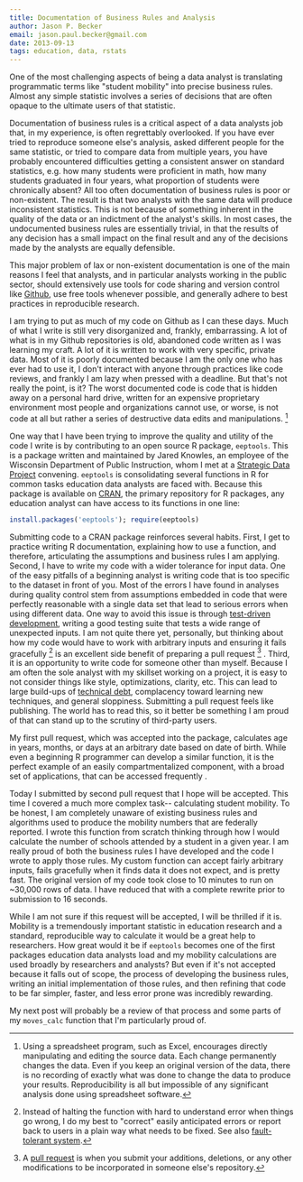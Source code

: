 ```yaml
---
title: Documentation of Business Rules and Analysis
author: Jason P. Becker
email: jason.paul.becker@gmail.com
date: 2013-09-13
tags: education, data, rstats
---
```


One of the most challenging aspects of being a data analyst is translating programmatic terms like "student mobility" into precise business rules. Almost any simple statistic involves a series of decisions that are often opaque to the ultimate users of that statistic.

Documentation of business rules is a critical aspect of a data analysts job that, in my experience, is often regrettably overlooked. If you have ever tried to reproduce someone else's analysis, asked different people for the same statistic, or tried to compare data from multiple years, you have probably encountered difficulties getting a consistent answer on standard statistics, e.g. how many students were proficient in math, how many students graduated in four years, what proportion of students were chronically absent? All too often documentation of business rules is poor or non-existent. The result is that two analysts with the same data will produce inconsistent statistics. This is not because of something inherent in the quality of the data or an indictment of the analyst's skills. In most cases, the undocumented business rules are essentially trivial, in that the results of any decision has a small impact on the final result and any of the decisions made by the analysts are equally defensible.

This major problem of lax or non-existent documentation is one of the main reasons I feel that analysts, and in particular analysts working in the public sector, should extensively use tools for code sharing and version control like [Github](http://www.github.com/), use free tools whenever possible, and generally adhere to best practices in reproducible research.

I am trying to put as much of my code on Github as I can these days. Much of what I write is still very disorganized and, frankly, embarrassing. A lot of what is in my Github repositories is old, abandoned code written as I was learning my craft. A lot of it is written to work with very specific, private data. Most of it is poorly documented because I am the only one who has ever had to use it, I don't interact with anyone through practices like code reviews, and frankly I am lazy when pressed with a deadline. But that's not really the point, is it? The worst documented code is code that is hidden away on a personal hard drive, written for an expensive proprietary environment most people and organizations cannot use, or worse, is not code at all but rather a series of destructive data edits and manipulations. [^fuckexcel]

One way that I have been trying to improve the quality and utility of the code I write is by contributing to an open source R package, `eeptools`. This is a package written and maintained by Jared Knowles, an employee of the Wisconsin Department of Public Instruction, whom I met at a [Strategic Data Project](http://www.gse.harvard.edu/sdp/) convening. `eeptools` is consolidating several functions in R for common tasks education data analysts are faced with. Because this package is available on [CRAN](http://cran.us.r-project.org/), the primary repository for R packages, any education analyst can have access to its functions in one line: 

```r
install.packages('eeptools'); require(eeptools)
``` 

Submitting code to a CRAN package reinforces several habits. First, I get to practice writing R documentation,  explaining how to use a function, and therefore, articulating the assumptions and business rules I am applying. Second, I have to write my code with a wider tolerance for input data. One of the easy pitfalls of a beginning analyst is writing code that is too specific to the dataset in front of you. Most of the errors I have found in analyses during quality control stem from assumptions embedded in code that were perfectly reasonable with a single data set that lead to serious errors when using different data. One way to avoid this issue is through [test-driven development](http://en.wikipedia.org/wiki/Test-driven_development), writing a good testing suite that tests a wide range of unexpected inputs. I am not quite there yet, personally, but thinking about how my code would have to work with arbitrary inputs and ensuring it fails gracefully [^fallingwithstyle] is an excellent side benefit of preparing a pull request [^gitterms] . Third, it is an opportunity to write code for someone other than myself. Because I am often the sole analyst with my skillset working on a project, it is easy to not consider things like style, optimizations, clarity, etc. This can lead to large build-ups of [technical debt](http://en.wikipedia.org/wiki/Technical_debt), complacency toward learning new techniques, and general sloppiness. Submitting a pull request feels like publishing. The world has to read this, so it better be something I am proud of that can stand up to the scrutiny of third-party users.

My first pull request, which was accepted into the package, calculates age in years, months, or days at an arbitrary date based on date of birth. While even a beginning R programmer can develop a similar function, it is the perfect example of an easily compartmentalized component, with a broad set of applications, that can be accessed frequently .

Today I submitted by second pull request that I hope will be accepted. This time I covered a much more complex task-- calculating student mobility. To be honest, I am completely unaware of existing business rules and algorithms used to produce the mobility numbers that are federally reported. I wrote this function from scratch thinking through how I would calculate the number of schools attended by a student in a given year. I am really proud of both the business rules I have developed and the code I wrote to apply those rules. My custom function can accept fairly arbitrary inputs, fails gracefully when it finds data it does not expect, and is pretty fast. The original version of my code took close to 10 minutes to run on ~30,000 rows of data. I have reduced that with a complete rewrite prior to submission to 16 seconds.

While I am not sure if this request will be accepted, I will be thrilled if it is. Mobility is a tremendously important statistic in education research and a standard, reproducible way to calculate it would be a great help to researchers. How great would it be if `eeptools` becomes one of the first packages education data analysts load and my mobility calculations are used broadly by researchers and analysts? But even if it's not accepted because it falls out of scope, the process of developing the business rules, writing an initial implementation of those rules, and then refining that code to be far simpler, faster, and less error prone was incredibly rewarding.

My next post will probably be a review of that process and some parts of my `moves_calc` function that I'm particularly proud of.

[^fuckexcel]: Using a spreadsheet program, such as Excel, encourages directly manipulating and editing the source data. Each change permanently changes the data. Even if you keep an original version of the data, there is no recording of exactly what was done to change the data to produce your results. Reproducibility is all but impossible of any significant analysis done using spreadsheet software.

[^fallingwithstyle]: Instead of halting the function with hard to understand error when things go wrong, I do my best to "correct" easily anticipated errors or report back to users in a plain way what needs to be fixed. See also [fault-tolerant system](http://en.wikipedia.org/wiki/Fault-tolerant_system).

[^gitterms]: A [pull request](https://help.github.com/articles/using-pull-requests) is when you submit your additions, deletions, or any other modifications to be incorporated in someone else's repository.